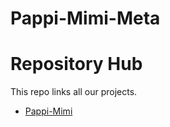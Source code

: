 # Pappi-Mimi-Meta
# Repository Hub

This repo links all our projects.

- [Pappi-Mimi](https://github.com/paul-kimani/Pappi-Mimi)

